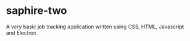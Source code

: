 # saphire-two
A very basic job tracking application written using CSS, HTML, Javascript and Electron.
